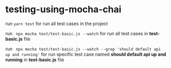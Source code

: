 # testing-using-mocha-chai

run ``` yarn test ``` for run all test cases in the project

run ``` npx mocha test/test-basic.js --watch``` for run all test cases in **test-basic.js** file

run ``` npx mocha test/test-basic.js --watch --grep 'should default api up and running'``` for run specific test case named **should default api up and running** in **test-basic.js** file
